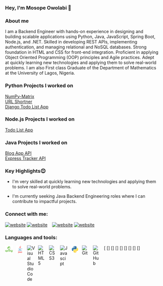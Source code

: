 ### Hey, I'm Mosope Owolabi 👋

### About me
I am a Backend Engineer with hands-on experience in designing and building scalable applications using Python, Java, 
JavaScript, Spring Boot, Node.js, and .NET. Skilled in developing REST APIs, implementing authentication, and managing 
relational and NoSQL databases. Strong foundation in HTML and CSS for front-end integration. Proficient in applying Object Oriented Programming (OOP) principles and Agile practices. Adept at quickly learning new technologies and applying them to 
solve real-world problems.
I am also First class Graduate of the Department of Mathematics at the University of Lagos, Nigeria.


### Python Projects I worked on
[NumPy-Matrix](https://github.com/Mosope-Codes/numPy-matrix-analysis.git)
<br>
[URL Shortner](https://urlshortnerily.herokuapp.com/)
<br>
[Django Todo List App](https://todolistify.herokuapp.com/)

### Node.js Projects I worked on
[Todo List App](https://todo-app-wcsj.onrender.com)

### Java Projects I worked on
[Blog App API](https://github.com/Mosope-Codes/blog_app_api.git)
<br>
[Express Tracker API](https://github.com/Mosope-Codes/express_tracker_api.git)

### Key Highlights😊
- I'm very skilled at quickly learning new technologies and applying them to solve real-world problems. 

- I'm currently seeking Java Backend Engineering roles where I can contribute to impactful projects.

### Connect with me:
[![website](/icons/twitter-light.svg)](https://twitter.com/mohshops#gh-light-mode-only)
[![website](/icons/twitter-dark.svg)](https://twitter.com/mohshops#gh-dark-mode-only)
&nbsp;&nbsp;
[![website](/icons/linkedin-light.svg)](https://www.linkedin.com/in/mosopeOwo/#gh-light-mode-only)
[![website](/icons/linkedin-dark.svg)](https://www.linkedin.com/in/mosopeOwo/#gh-dark-mode-only)
&nbsp;&nbsp;

### Languages and tools:
[<img align="left" alt="Visual Studio Code" width="26px" src="https://raw.githubusercontent.com/devicons/devicon/refs/heads/master/icons/spring/spring-original-wordmark.svg" style="padding-right:10px;" />
[<img align="left" alt="Visual Studio Code" width="26px" src="https://raw.githubusercontent.com/devicons/devicon/refs/heads/master/icons/java/java-original-wordmark.svg" style="padding-right:10px;" />]
[<img align="left" alt="Visual Studio Code" width="26px" src="https://cdn.jsdelivr.net/gh/devicons/devicon/icons/vscode/vscode-original.svg" style="padding-right:10px;" />]
[<img align="left" alt="HTML5" width="26px" src="https://cdn.jsdelivr.net/gh/devicons/devicon/icons/html5/html5-original.svg" style="padding-right:10px;" />]
[<img align="left" alt="CSS3" width="26px" src="https://cdn.jsdelivr.net/gh/devicons/devicon/icons/css3/css3-original.svg" style="padding-right:10px;" />]
[<img align="left" alt="Javascipt" width="26px" src="https://cdn.jsdelivr.net/gh/devicons/devicon/icons/javascript/javascript-original.svg" style="padding-right:10px;" />]
[<img align="left" alt="Python" width="26px" src="https://raw.githubusercontent.com/devicons/devicon/1119b9f84c0290e0f0b38982099a2bd027a48bf1/icons/python/python-original.svg" style="padding-right:10px;" />]
[<img align="left" alt="Git" width="26px" src="https://cdn.jsdelivr.net/gh/devicons/devicon/icons/git/git-original.svg" style="padding-right:10px;" />]
[<img align="left" alt="GitHub" width="26px" src="https://user-images.githubusercontent.com/3369400/139447912-e0f43f33-6d9f-45f8-be46-2df5bbc91289.png" style="padding-right:10px;" />]
